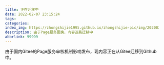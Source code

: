 ```yaml
---
title: 正在迁移中
date: 2022-02-07 23:15:24
tags:
categories:
index_img: https://zhongshijie1995.github.io/zhongshijie-pic/img/20200317204021.png
description: 由于Page服务更换，内容逐篇迁移中
abbrlink: 99999
---
```


由于国内Gitee的Page服务审核机制影响发布，现内容正在从Gitee迁移到Github中。